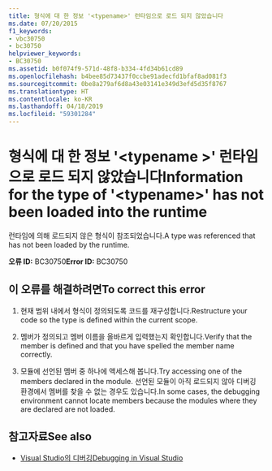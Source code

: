 ```yaml
---
title: 형식에 대 한 정보 '<typename>' 런타임으로 로드 되지 않았습니다
ms.date: 07/20/2015
f1_keywords:
- vbc30750
- bc30750
helpviewer_keywords:
- BC30750
ms.assetid: b0f074f9-571d-48f8-b334-4fd34b61cd89
ms.openlocfilehash: b4bee85d73437f0ccbe91adecfd1bfaf8ad081f3
ms.sourcegitcommit: 0be8a279af6d8a43e03141e349d3efd5d35f8767
ms.translationtype: HT
ms.contentlocale: ko-KR
ms.lasthandoff: 04/18/2019
ms.locfileid: "59301284"
---
```

# <a name="information-for-the-type-of-typename-has-not-been-loaded-into-the-runtime"></a><span data-ttu-id="293a6-102">형식에 대 한 정보 '\<typename >' 런타임으로 로드 되지 않았습니다</span><span class="sxs-lookup"><span data-stu-id="293a6-102">Information for the type of '\<typename>' has not been loaded into the runtime</span></span>
<span data-ttu-id="293a6-103">런타임에 의해 로드되지 않은 형식이 참조되었습니다.</span><span class="sxs-lookup"><span data-stu-id="293a6-103">A type was referenced that has not been loaded by the runtime.</span></span>  
  
 <span data-ttu-id="293a6-104">**오류 ID:** BC30750</span><span class="sxs-lookup"><span data-stu-id="293a6-104">**Error ID:** BC30750</span></span>  
  
## <a name="to-correct-this-error"></a><span data-ttu-id="293a6-105">이 오류를 해결하려면</span><span class="sxs-lookup"><span data-stu-id="293a6-105">To correct this error</span></span>  
  
1. <span data-ttu-id="293a6-106">현재 범위 내에서 형식이 정의되도록 코드를 재구성합니다.</span><span class="sxs-lookup"><span data-stu-id="293a6-106">Restructure your code so the type is defined within the current scope.</span></span>  
  
2. <span data-ttu-id="293a6-107">멤버가 정의되고 멤버 이름을 올바르게 입력했는지 확인합니다.</span><span class="sxs-lookup"><span data-stu-id="293a6-107">Verify that the member is defined and that you have spelled the member name correctly.</span></span>  
  
3. <span data-ttu-id="293a6-108">모듈에 선언된 멤버 중 하나에 액세스해 봅니다.</span><span class="sxs-lookup"><span data-stu-id="293a6-108">Try accessing one of the members declared in the module.</span></span> <span data-ttu-id="293a6-109">선언된 모듈이 아직 로드되지 않아 디버깅 환경에서 멤버를 찾을 수 없는 경우도 있습니다.</span><span class="sxs-lookup"><span data-stu-id="293a6-109">In some cases, the debugging environment cannot locate members because the modules where they are declared are not loaded.</span></span>  
  
## <a name="see-also"></a><span data-ttu-id="293a6-110">참고자료</span><span class="sxs-lookup"><span data-stu-id="293a6-110">See also</span></span>

- [<span data-ttu-id="293a6-111">Visual Studio의 디버깅</span><span class="sxs-lookup"><span data-stu-id="293a6-111">Debugging in Visual Studio</span></span>](/visualstudio/debugger/debugging-in-visual-studio)
